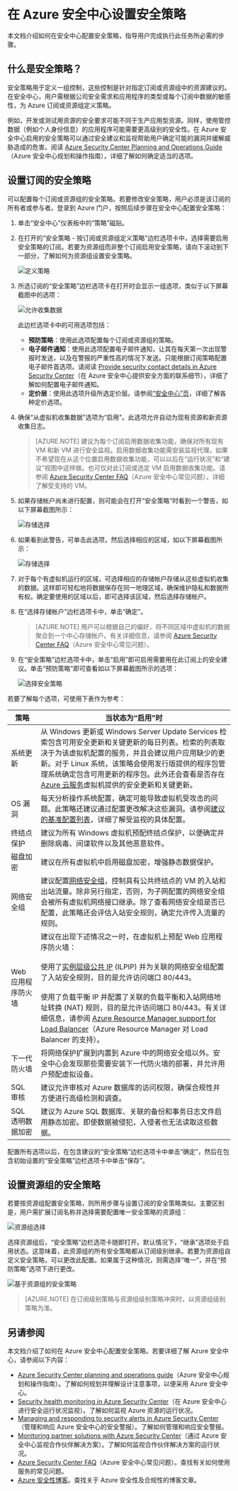 <properties
   pageTitle="在 Azure 安全中心设置安全策略 | Microsoft Azure"
   description="本文档介绍了如何在 Azure 安全中心配置安全策略。"
   services="security-center"
   documentationCenter="na"
   authors="YuriDio"
   manager="swadhwa"
   editor=""/>

<tags
   ms.service="security-center"
   ms.devlang="na"
   ms.topic="hero-article"
   ms.tgt_pltfrm="na"
   ms.workload="na"
   ms.date="08/26/2016"
   ms.author="yurid"/>

# 在 Azure 安全中心设置安全策略
本文档介绍如何在安全中心配置安全策略，指导用户完成执行此任务所必需的步骤。

## 什么是安全策略？
安全策略用于定义一组控制，这些控制是针对指定订阅或资源组中的资源建议的。在安全中心，用户需根据公司安全需求和应用程序的类型或每个订阅中数据的敏感性，为 Azure 订阅或资源组定义策略。

例如，开发或测试用资源的安全要求可能不同于生产应用型资源。同样，使用管控数据（例如个人身份信息）的应用程序可能需要更高级别的安全性。在 Azure 安全中心启用的安全策略可以通过安全建议和监视帮助用户确定可能的漏洞并缓解威胁造成的危害。阅读 [Azure Security Center Planning and Operations Guide](security-center-planning-and-operations-guide.md)（Azure 安全中心规划和操作指南），详细了解如何确定适当的选项。

## 设置订阅的安全策略

可以配置每个订阅或资源组的安全策略。若要修改安全策略，用户必须是该订阅的所有者或参与者。登录到 Azure 门户，按照后续步骤在安全中心配置安全策略：

1. 单击“安全中心”仪表板中的“策略”磁贴。

2. 在打开的“安全策略 - 按订阅或资源组定义策略”边栏选项卡中，选择需要启用安全策略的订阅。若要为资源组而非整个订阅启用安全策略，请向下滚动到下一部分，了解如何为资源组设置安全策略。

    ![定义策略](./media/security-center-policies/security-center-policies-fig1-ga.png)

3. 所选订阅的“安全策略”边栏选项卡在打开时会显示一组选项，类似于以下屏幕截图中的选项：

    ![允许收集数据](./media/security-center-policies/security-center-policies-fig2-ga.png)

	此边栏选项卡中的可用选项包括：
	- **预防策略**：使用此选项配置每个订阅或资源组的策略。
	- **电子邮件通知**：使用此选项配置电子邮件通知，让其在每天第一次出现警报时发送，以及在警报的严重性高的情况下发送。只能根据订阅策略配置电子邮件首选项。请阅读 [Provide security contact details in Azure Security Center](security-center-provide-security-contact-details.md)（在 Azure 安全中心提供安全方面的联系细节），详细了解如何配置电子邮件通知。
	- **定价层**：使用此选项升级所选定价层。请参阅[“安全中心”页](https://azure.microsoft.com/pricing/details/security-center/)，详细了解各种定价选项。


4.  确保“从虚拟机收集数据”选项为“启用”。此选项允许自动为现有资源和新资源收集日志。

    >[AZURE.NOTE] 建议为每个订阅启用数据收集功能，确保对所有现有 VM 和新 VM 进行安全监视。启用数据收集功能需安装监视代理。如果不希望现在从这个位置启用数据收集功能，可以以后在“运行状况”和“建议”视图中这样做。也可仅对此订阅或选定 VM 启用数据收集功能。请参阅 [Azure Security Center FAQ](security-center-faq.md)（Azure 安全中心常见问题），详细了解受支持的 VM。

5. 如果存储帐户尚未进行配置，则可能会在打开“安全策略”时看到一个警告，如以下屏幕截图所示：

    ![存储选择](./media/security-center-policies/security-center-policies-fig2.png)

6. 如果看到此警告，可单击此选项，然后选择相应的区域，如以下屏幕截图所示：

    ![存储选择](./media/security-center-policies/security-center-policies-fig3-ga.png)

7. 对于每个有虚拟机运行的区域，可选择相应的存储帐户存储从这些虚拟机收集的数据。这样即可轻松地将数据保存在同一地理区域，确保维护隐私和数据所有权。确定要使用的区域以后，即可选择该区域，然后选择存储帐户。

8. 在“选择存储帐户”边栏选项卡中，单击“确定”。

    > [AZURE.NOTE] 用户可以根据自己的偏好，将不同区域中虚拟机的数据聚合到一个中心存储帐户。有关详细信息，请参阅 [Azure Security Center FAQ](security-center-faq.md)（Azure 安全中心常见问题）。

9. 在“安全策略”边栏选项卡中，单击“启用”即可启用需要用在此订阅上的安全建议。单击“预防策略”即可查看如以下屏幕截图所示的选项：

	![选择安全策略](./media/security-center-policies/security-center-policies-fig4-ga.png)

若要了解每个选项，可使用下表作为参考：

| 策略 | 当状态为“启用”时 |
|----- |-----|
| 系统更新 | 从 Windows 更新或 Windows Server Update Services 检索包含可用安全更新和关键更新的每日列表。检索的列表取决于为该虚拟机配置的服务，并且会建议用户应用缺少的更新。对于 Linux 系统，该策略会使用发行版提供的程序包管理系统确定包含可用更新的程序包。此外还会查看是否存在 [Azure 云服务](./cloud-services/cloud-services-how-to-configure.md)虚拟机提供的安全更新和关键更新。 |
| OS 漏洞 | 每天分析操作系统配置，确定可能导致虚拟机受攻击的问题。此策略还建议通过配置更改解决这些漏洞。请参阅[建议的基准配置列表](https://gallery.technet.microsoft.com/Azure-Security-Center-a789e335)，详细了解受监视的具体配置。 |
| 终结点保护 | 建议为所有 Windows 虚拟机预配终结点保护，以便确定并删除病毒、间谍软件以及其他恶意软件。|
| 磁盘加密 | 建议在所有虚拟机中启用磁盘加密，增强静态数据保护。
| 网络安全组 | 建议配置[网络安全组](../virtual-network/virtual-networks-nsg.md)，控制具有公共终结点的 VM 的入站和出站流量。除非另行指定，否则，为子网配置的网络安全组会被所有虚拟机网络接口继承。除了查看网络安全组是否已配置，此策略还会评估入站安全规则，确定允许传入流量的规则。 |
| Web 应用程序防火墙 | 建议在出现下述情况之一时，在虚拟机上预配 Web 应用程序防火墙：</br></br>使用了[实例层级公共 IP](../virtual-network/virtual-networks-instance-level-public-ip.md) (ILPIP) 并为关联的网络安全组配置了入站安全规则，目的是允许访问端口 80/443。</br></br>使用了负载平衡 IP 并配置了关联的负载平衡和入站网络地址转换 (NAT) 规则，目的是允许访问端口 80/443。有关详细信息，请参阅 [Azure Resource Manager support for Load Balancer](../load-balancer/load-balancer-arm.md)（Azure Resource Manager 对 Load Balancer 的支持）。 |
| 下一代防火墙 | 将网络保护扩展到内置到 Azure 中的网络安全组以外。安全中心会发现那些需要安装下一代防火墙的部署，并允许用户预配虚拟设备。 |
| SQL 审核 | 建议允许审核对 Azure 数据库的访问权限，确保合规性并方便进行高级检测和调查。 |
| SQL 透明数据加密 | 建议为 Azure SQL 数据库、关联的备份和事务日志文件启用静态加密。即使数据被侵犯，入侵者也无法读取这些数据。 |

配置所有选项以后，在包含建议的“安全策略”边栏选项卡中单击“确定”，然后在包含初始设置的“安全策略”边栏选项卡中单击“保存”。

## 设置资源组的安全策略

若要按资源组配置安全策略，则所用步骤与设置订阅的安全策略类似。主要区别是，用户需扩展订阅名称并选择需要配置唯一安全策略的资源组：

![资源组选择](./media/security-center-policies/security-center-policies-fig5-ga.png)

选择资源组后，“安全策略”边栏选项卡随即打开。默认情况下，“继承”选项处于启用状态。这意味着，此资源组的所有安全策略都从订阅级别继承。若要为资源组自定义安全策略，可以更改此配置。如果属于这种情况，则需选择“唯一”，并在“预防策略”选项下进行更改。

![基于资源组的安全策略](./media/security-center-policies/security-center-policies-fig6-ga.png)

> [AZURE.NOTE] 在订阅级别策略与资源组级别策略冲突时，以资源组级别策略为准。


## 另请参阅

本文档介绍了如何在 Azure 安全中心配置安全策略。若要详细了解 Azure 安全中心，请参阅以下内容：

- [Azure Security Center planning and operations guide](security-center-planning-and-operations-guide.md)（Azure 安全中心规划和操作指南）。了解如何规划并理解设计注意事项，以便采用 Azure 安全中心。
- [Security health monitoring in Azure Security Center](security-center-monitoring.md)（在 Azure 安全中心进行安全运行状况监视）。了解如何监视 Azure 资源的运行状况。
- [Managing and responding to security alerts in Azure Security Center](security-center-managing-and-responding-alerts.md)（管理和响应 Azure 安全中心的安全警报）。了解如何管理和响应安全警报。
- [Monitoring partner solutions with Azure Security Center](security-center-partner-solutions.md)（通过 Azure 安全中心监视合作伙伴解决方案）。了解如何监视合作伙伴解决方案的运行状况。
- [Azure Security Center FAQ](security-center-faq.md)（Azure 安全中心常见问题）。查找有关如何使用服务的常见问题。
- [Azure 安全性博客](http://blogs.msdn.com/b/azuresecurity/)。查找关于 Azure 安全性及合规性的博客文章。

<!---HONumber=AcomDC_0921_2016-->